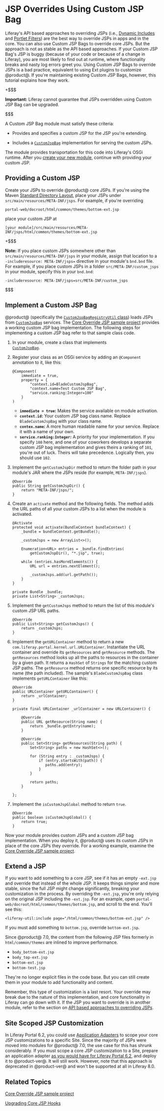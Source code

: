 # JSP Overrides Using Custom JSP Bag [](id=jsp-overrides-using-custom-jsp-bag)

Liferay's API based approaches to overriding JSPs (i.e.,
[Dynamic Includes](/develop/tutorials/-/knowledge_base/7-1/customizing-jsps-with-dynamic-includes)
and
[Portlet Filters](/develop/tutorials/-/knowledge_base/7-1/jsp-overrides-using-portlet-filters))
are the best way to override JSPs in apps and in the core. You can also use
Custom JSP Bags to override core JSPs. But the approach is not as stable as the
API based approaches. If your Custom JSP Bag's JSP is buggy (because of your
code or because of a change in Liferay), you are most likely to find out at
runtime, where functionality breaks and nasty log errors greet you. Using
Custom JSP Bags to override JSPs is a bad practice, equivalent to using Ext
plugins to customize @product@. If you're maintaining existing Custom JSP Bags,
however, this tutorial explains how they work.

+$$$

**Important:** Liferay cannot guarantee that JSPs overridden using Custom JSP
Bag can be upgraded.

$$$

A Custom JSP Bag module must satisfy these criteria: 

-   Provides and specifies a custom JSP for the JSP you're extending.

-   Includes a
    [`CustomJspBag`](@platform-ref@/7.1-latest/javadocs/portal-impl/com/liferay/portal/deploy/hot/CustomJspBag.html)
    implementation for serving the custom JSPs.

The module provides transportation for this code into Liferay's OSGi runtime.
After you
[create your new module](/develop/tutorials/-/knowledge_base/7-1/starting-module-development#creating-a-module),
continue with providing your custom JSP. 

## Providing a Custom JSP [](id=providing-a-custom-jsp)

Create your JSPs to override @product@ core JSPs. If you're using the Maven
[Standard Directory Layout](https://maven.apache.org/guides/introduction/introduction-to-the-standard-directory-layout.html),
place your JSPs under `src/main/resources/META-INF/jsps`. For example, if you're
overriding

    portal-web/docroot/html/common/themes/bottom-ext.jsp 

place your custom JSP at

    [your module]/src/main/resources/META-INF/jsps/html/common/themes/bottom-ext.jsp

+$$$

**Note:** If you place custom JSPs somewhere other than 
`src/main/resources/META-INF/jsps` in your module, assign that location to a
`-includeresource: META-INF/jsps=` directive in your module's `bnd.bnd` file.
For example, if you place custom JSPs in a folder `src/META-INF/custom_jsps` in
your module, specify this in your `bnd.bnd`:

    -includeresource: META-INF/jsps=src/META-INF/custom_jsps

$$$

## Implement a Custom JSP Bag [](id=implement-a-custom-jsp-bag)

@product@ (specifically the
[`CustomJspBagRegistryUtil` class](@platform-ref@/7.1-latest/javadocs/portal-impl/com/liferay/portal/deploy/hot/CustomJspBagRegistryUtil.html))
loads JSPs from
[`CustomJspBag`](@platform-ref@/7.1-latest/javadocs/portal-impl/com/liferay/portal/deploy/hot/CustomJspBag.html)
services. The
[Core Override JSP sample project](/develop/reference/-/knowledge_base/7-1/core-jsp-hook)
provides a working custom JSP bag implementation. The following steps for
implementing a custom JSP bag refer to that sample class code. 

1.  In your module, create a class that implements   
    [`CustomJspBag`](@platform-ref@/7.1-latest/javadocs/portal-impl/com/liferay/portal/deploy/hot/CustomJspBag.html).

2.  Register your class as an OSGi service by adding an `@Component` annotation
    to it, like this: 

        @Component(
            immediate = true,
            property = {
            	"context.id=BladeCustomJspBag",
                "context.name=Test Custom JSP Bag",
            	"service.ranking:Integer=100"
            }
        )

    - **`immediate = true`:** Makes the service available on module activation. 
    -  **`context.id`:** Your custom JSP bag class name. Replace 
    `BladeCustomJspBag` with your class name.
    -  **`contex.name`:** A more human readable name for your service. Replace 
    it with a name of your own. 
    -  **`service.ranking:Integer`:** A priority for your implementation. If you
       specify `100` here, and one of your coworkers develops a separate custom
       JSP bag implementation and gives theirs a ranking of `101`, you're out of
       luck. Theirs will take precedence. Logically then, you should use `102`.

3.  Implement the `getCustomJspDir` method to return the folder path in your 
    module's JAR  where the JSPs reside (for example, `META-INF/jsps`). 
    
        @Override
        public String getCustomJspDir() {
            return "META-INF/jsps/";
        }

4.  Create an `activate` method and the following fields. The method adds the 
    URL paths of all your custom JSPs to a list when the module is activated.

        @Activate
    	protected void activate(BundleContext bundleContext) {
    		_bundle = bundleContext.getBundle();

    		_customJsps = new ArrayList<>();

    		Enumeration<URL> entries = _bundle.findEntries(
    			getCustomJspDir(), "*.jsp", true);

    		while (entries.hasMoreElements()) {
    			URL url = entries.nextElement();

    			_customJsps.add(url.getPath());
    		}
    	}

    	private Bundle _bundle;
    	private List<String> _customJsps;

5.  Implement the `getCustomJsps` method to return the list of this module's 
    custom JSP URL paths.

        @Override
        public List<String> getCustomJsps() {
            return _customJsps;
        }

6.  Implement the `getURLContainer` method to return a new
    `com.liferay.portal.kernel.url.URLContainer`. Instantiate the URL container
    and override its `getResources` and `getResource` methods. The
    `getResources` method looks up all the paths to resources in the container
    by a given path. It returns a `HashSet` of `Strings` for the matching custom
    JSP paths. The `getResource` method returns one specific resource by its
    name (the path included). The sample's `BladeCustomJspBag` class implements
    `getURLContainer` like this: 

        @Override
        public URLContainer getURLContainer() {
            return _urlContainer;
        }

        private final URLContainer _urlContainer = new URLContainer() {

            @Override
            public URL getResource(String name) {
                return _bundle.getEntry(name);
            }

            @Override
            public Set<String> getResources(String path) {
                Set<String> paths = new HashSet<>();

                for (String entry : _customJsps) {
                    if (entry.startsWith(path)) {
                       paths.add(entry);
                    }
                }

                return paths;
            }

        };

7.  Implement the `isCustomJspGlobal` method to return `true`.

        @Override
        public boolean isCustomJspGlobal() {
            return true;
        }

Now your module provides custom JSPs and a custom JSP bag implementation. When
you deploy it, @product@ uses its custom JSPs in place of the core JSPs they
override. For a working example, examine the
[Core Override JSP sample project](/develop/reference/-/knowledge_base/7-1/core-jsp-hook).

## Extend a JSP [](id=extend-a-jsp)

If you want to add something to a core JSP, see if it has an empty `-ext.jsp`
and override that instead of the whole JSP. It keeps things simpler and more
stable, since the full JSP might change significantly, breaking your
customization in the process. By overriding the `-ext.jsp`, you're only relying
on the original JSP including the `-ext.jsp`. For an example, open
`portal-web/docroot/html/common/themes/bottom.jsp`, and scroll to the end.
You'll see this:

    <liferay-util:include page="/html/common/themes/bottom-ext.jsp" />

If you must add something to `bottom.jsp`, override `bottom-ext.jsp`. 

Since @product@ 7.0, the content from the following JSP files formerly in
`html/common/themes` are inlined to improve performance.
 
- `body_bottom-ext.jsp`
- `body_top-ext.jsp`
- `bottom-ext.jsp`
- `bottom-test.jsp`

They're no longer explicit files in the code base. But you can still create them
in your module to add functionality and content. 

Remember, this type of customization is a last resort. Your override may break
due to the nature of this implementation, and core functionality in Liferay can
go down with it. If the JSP you want to override is in another module, refer to
the section on 
[API based approaches to overriding JSPs](/develop/tutorials/-/knowledge_base/7-1/jsp-overrides-using-custom-jsp-bag#using-portals-api-to-override-a-jsp).

## Site Scoped JSP Customization [](id=site-scoped-jsp-customization)

In Liferay Portal 6.2, you could use
[Application Adapters](/develop/tutorials/-/knowledge_base/6-2/customizing-sites-and-site-templates-with-application-adapters)
to scope your core JSP customizations to a specific Site. Since the majority of
JSPs were moved into modules for @product@ 7.0, the use case for this has shrunk
considerably. If you must scope a core JSP customization to a Site, prepare an
application adapter 
[as you would have for Liferay Portal 6.2](/develop/tutorials/-/knowledge_base/6-2/customizing-sites-and-site-templates-with-application-adapters),
and deploy it to @product-ver@. It will still work. However, note that this
approach is deprecated in @product-ver@ and won't be supported at all in Liferay
8.0.

<!-- Uncomment once we cover scoping to a site
If you're interested in scoping a module's JSP customization to a site, that's
another story. See the documentation on [using Dynamic Include](/develop/tutorials/-/knowledge_base/7-1/customizing-jsps-with-dynamic-includes).
-->

## Related Topics [](id=related-topics)

[Core Override JSP sample project](/develop/reference/-/knowledge_base/7-1/core-jsp-hook)

[Upgrading Core JSP Hooks](/develop/tutorials/-/knowledge_base/7-1/upgrading-core-jsp-hooks)
